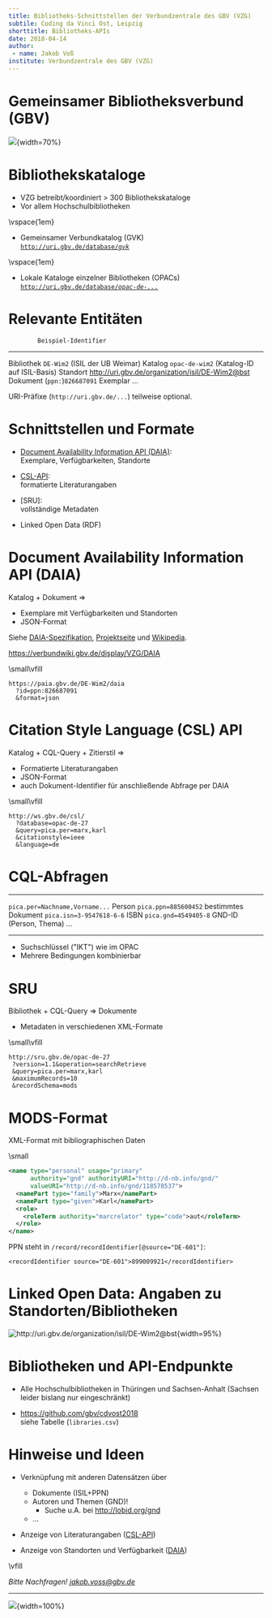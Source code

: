 ```yaml
---
title: Bibliotheks-Schnittstellen der Verbundzentrale des GBV (VZG)
subtile: Coding da Vinci Ost, Leipzig
shorttitle: Bibliotheks-APIs
date: 2018-04-14
author:
 - name: Jakob Voß
institute: Verbundzentrale des GBV (VZG)
---
```


# Gemeinsamer Bibliotheksverbund (GBV)

![](karte-gbv.png){width=70%}

<!-- u.A. Thüringen und Sachsen-Anhalt -->

# Bibliothekskataloge

* VZG betreibt/koordiniert > 300 Bibliothekskataloge
* Vor allem Hochschulbibliotheken

\vspace{1em}

* Gemeinsamer Verbundkatalog (GVK)\
  [`http://uri.gbv.de/database/`*`gvk`*](http://uri.gbv.de/database/gvk)

\vspace{1em}

* Lokale Kataloge einzelner Bibliotheken (OPACs)\
  [`http://uri.gbv.de/database/`*`opac-de-...`*](http://uri.gbv.de/database/opac)

# Relevante Entitäten

            Beispiel-Identifier
----------- -------------------------------------------------
Bibliothek  `DE-Wim2` (ISIL der UB Weimar)
Katalog     `opac-de-wim2` (Katalog-ID auf ISIL-Basis)
Standort    <http://uri.gbv.de/organization/isil/DE-Wim2@bst>
Dokument    (`ppn:`)`826687091`
Exemplar    ...

URI-Präfixe (`http://uri.gbv.de/...`) teilweise optional.

# Schnittstellen und Formate

* [Document Availability Information API (DAIA)](http://purl.org/NET/DAIA):\
  Exemplare, Verfügbarkeiten, Standorte

* [CSL-API]\:\
  formatierte Literaturangaben

* [SRU]\:\
  vollständige Metadaten

* Linked Open Data (RDF)

# Document Availability Information API (DAIA)

Katalog + Dokument  $\Rightarrow$

* Exemplare mit Verfügbarkeiten und Standorten
* JSON-Format

Siehe [DAIA-Spezifikation](http://purl.org/NET/DAIA),
[Projektseite](https://verbundwiki.gbv.de/display/VZG/DAIA) und
[Wikipedia](https://de.wikipedia.org/wiki/Document_Availability_Information_API).

<https://verbundwiki.gbv.de/display/VZG/DAIA>

\small\vfill

~~~
https://paia.gbv.de/DE-Wim2/daia
  ?id=ppn:826687091
  &format=json
~~~

# Citation Style Language (CSL) API

Katalog + CQL-Query + Zitierstil $\Rightarrow$

* Formatierte Literaturangaben
* JSON-Format
* auch Dokument-Identifier für anschließende Abfrage per DAIA

\small\vfill

~~~
http://ws.gbv.de/csl/
  ?database=opac-de-27
  &query=pica.per=marx,karl
  &citationstyle=ieee
  &language=de
~~~

# CQL-Abfragen

------------------------------- -----------------------
`pica.per=Nachname,Vorname...`  Person
`pica.ppn=885600452`            bestimmtes Dokument
`pica.isn=3-9547618-6-6`        ISBN 
`pica.gnd=4549405-8`            GND-ID (Person, Thema)
...
------------------------------- -----------------------

* Suchschlüssel ("IKT") wie im OPAC
* Mehrere Bedingungen kombinierbar

# SRU

Bibliothek + CQL-Query $\Rightarrow$ Dokumente

* Metadaten in verschiedenen XML-Formate

\small\vfill

~~~
http://sru.gbv.de/opac-de-27
 ?version=1.1&operation=searchRetrieve
 &query=pica.per=marx,karl
 &maximumRecords=10
 &recordSchema=mods
~~~

# MODS-Format

XML-Format mit bibliographischen Daten

\small

~~~xml
<name type="personal" usage="primary" 
      authority="gnd" authorityURI="http://d-nb.info/gnd/" 
      valueURI="http://d-nb.info/gnd/118578537">
  <namePart type="family">Marx</namePart>
  <namePart type="given">Karl</namePart>
  <role>
    <roleTerm authority="marcrelator" type="code">aut</roleTerm>
  </role>
</name>
~~~

PPN steht in `/record/recordIdentifier[@source="DE-601"]`:

~~~
<recordIdentifier source="DE-601">899009921</recordIdentifier>
~~~

# Linked Open Data: Angaben zu Standorten/Bibliotheken

![<http://uri.gbv.de/organization/isil/DE-Wim2@bst>](de-wim2-bst.png){width=95%}

# Bibliotheken und API-Endpunkte

* Alle Hochschulbibliotheken in Thüringen und Sachsen-Anhalt
  (Sachsen leider bislang nur eingeschränkt)

* <https://github.com/gbv/cdvost2018>\
  siehe Tabelle (`libraries.csv`)

# Hinweise und Ideen

* Verknüpfung mit anderen Datensätzen über

    * Dokumente (ISIL+PPN)
    * Autoren und Themen (GND)!
        * Suche u.A. bei <http://lobid.org/gnd>
    * ...

* Anzeige von Literaturangaben ([CSL-API])

* Anzeige von Standorten und Verfügbarkeit ([DAIA])

\vfill

*Bitte Nachfragen! <jakob.voss@gbv.de>*

---

![](vzg-apis.jpg){width=100%}



[MODS]: http://www.loc.gov/standards/mods/
[DAIA]: http://purl.org/NET/DAIA
[CSL-API]: http://ws.gbv.de/csl/
